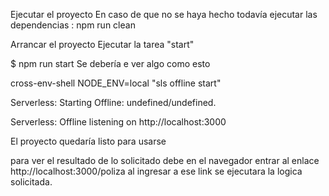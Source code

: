 Ejecutar el proyecto
En caso de que no se haya hecho todavía ejecutar las dependencias : npm run clean

Arrancar el proyecto
Ejecutar la tarea "start"

$ npm run start
Se debería e ver algo como esto

cross-env-shell NODE_ENV=local "sls offline start"

Serverless: Starting Offline: undefined/undefined.


Serverless: Offline listening on http://localhost:3000

El proyecto quedaría listo para usarse

para ver el resultado de lo solicitado debe en el navegador entrar al enlace http://localhost:3000/poliza
al ingresar a ese link se ejecutara la logica solicitada.
